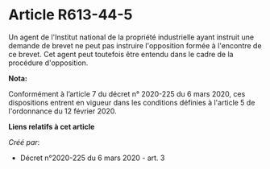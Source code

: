 # Article R613-44-5

Un agent de l'Institut national de la propriété industrielle ayant instruit une demande de brevet ne peut pas instruire
l'opposition formée à l'encontre de ce brevet. Cet agent peut toutefois être entendu dans le cadre de la procédure
d'opposition.

**Nota:**

Conformément à l’article 7 du décret n° 2020-225 du 6 mars 2020, ces dispositions entrent en vigueur dans les conditions
définies à l'article 5 de l'ordonnance du 12 février 2020.

**Liens relatifs à cet article**

_Créé par_:

  - Décret n°2020-225 du 6 mars 2020 - art. 3
